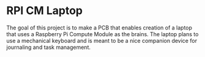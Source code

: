 <!--
SPDX-FileCopyrightText: 2021 The RPI CM Laptop Contributors

SPDX-License-Identifier: Apache-2.0
-->

# RPI CM Laptop

The goal of this project is to make a PCB that enables creation of a laptop that uses a Raspberry Pi Compute Module as the brains.
The laptop plans to use a mechanical keyboard and is meant to be a nice companion device for journaling and task management.
